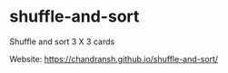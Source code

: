# shuffle-and-sort
Shuffle and sort 3 X 3 cards

Website: https://chandransh.github.io/shuffle-and-sort/

